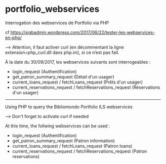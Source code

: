 # portfolio_webservices

Interrogation des webservices de Portfolio via PHP

cf https://sigbadmin.wordpress.com/2017/06/22/tester-les-webservices-en-php/

 --> Attention, il faut activer curl (en décommentant la ligne extension=php_curl.dll dans php.ini), si ce n’est pas fait.

À la date du 30/09/2017, les webservices suivants sont interrogeables :
- login_request (Authentification)
- get_patron_summary_request (Détail d'un usager)
- current_loans_request / fetchLoans_request (Prêts d'un usager)
- current_reservations_request / fetchReservations_request (Réservations d'un usager)

------------------------------------------------------------------------

Using PHP to query the Bibliomondo Portfolio ILS webservices

--> Don't forget to activate curl if needed

At this time, the follwing webservices can be used :
- login_request (Authentification)
- get_patron_summary_request (Patron information)
- current_loans_request / fetchLoans_request (Patron loans)
- current_reservations_request / fetchReservations_request (Patron reservations)
